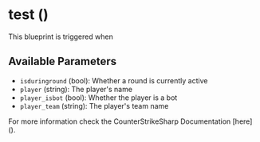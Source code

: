 # test ()

This blueprint is triggered when 

## Available Parameters

- `isduringround` (bool): Whether a round is currently active
- `player` (string): The player's name
- `player_isbot` (bool): Whether the player is a bot
- `player_team` (string): The player's team name

For more information check the CounterStrikeSharp Documentation [here] ().
